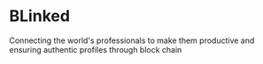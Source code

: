 # BLinked
Connecting the world's professionals to make them productive and ensuring authentic profiles through block chain
